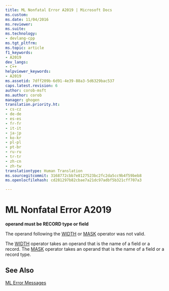 ```yaml
---
title: ML Nonfatal Error A2019 | Microsoft Docs
ms.custom: 
ms.date: 11/04/2016
ms.reviewer: 
ms.suite: 
ms.technology:
- devlang-cpp
ms.tgt_pltfrm: 
ms.topic: article
f1_keywords:
- A2019
dev_langs:
- C++
helpviewer_keywords:
- A2019
ms.assetid: 7dff209b-6d91-4e39-88a3-5d6329bac537
caps.latest.revision: 6
author: corob-msft
ms.author: corob
manager: ghogen
translation.priority.ht:
- cs-cz
- de-de
- es-es
- fr-fr
- it-it
- ja-jp
- ko-kr
- pl-pl
- pt-br
- ru-ru
- tr-tr
- zh-cn
- zh-tw
translationtype: Human Translation
ms.sourcegitcommit: 3168772cbb7e8127523bc2fc2da5cc9b4f59beb8
ms.openlocfilehash: cd281297b82cbae7a21dc97adbf5b321cff707a3

---
```

# ML Nonfatal Error A2019
**operand must be RECORD type or field**  
  
 The operand following the [WIDTH](../../assembler/masm/operator-width.md) or [MASK](../../assembler/masm/operator-mask.md) operator was not valid.  
  
 The [WIDTH](../../assembler/masm/operator-width.md) operator takes an operand that is the name of a field or a record. The [MASK](../../assembler/masm/operator-mask.md) operator takes an operand that is the name of a field or a record type.  
  
## See Also  
 [ML Error Messages](../../assembler/masm/ml-error-messages.md)


<!--HONumber=Jan17_HO2-->


